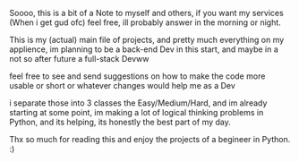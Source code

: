 Soooo, this is a bit of a Note to myself and others, if you want my services (When i get gud ofc) feel free, ill probably answer in the morning or night.

This is my (actual) main file of projects, and pretty much everything on my applience, im planning to be a back-end Dev in this start, and maybe in a not so after future a full-stack Devww

feel free to see and send suggestions on how to make the code more usable or short or whatever changes would help me as a Dev

i separate those into 3 classes the Easy/Medium/Hard, and im already starting at some point, im making a lot of logical thinking problems in Python, and its helping, its honestly the best part of my day.

Thx so much for reading this and enjoy the projects of a begineer in Python. :)

